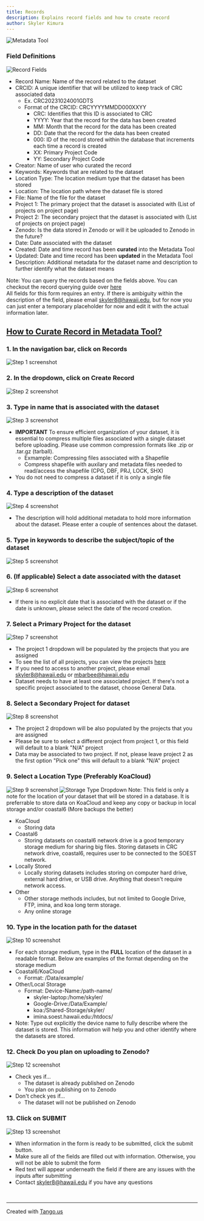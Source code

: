 ```yaml
---
title: Records
description: Explains record fields and how to create record 
author: Skyler Kimura
---
```



![Metadata Tool](../../../../../assets/metadata-tool/metadata-tool-01.png)

### Field Definitions
![Record Fields](../../../../../assets/metadata-tool/metadata-tool-02.png)
 - Record Name: Name of the record related to the dataset 
- CRCID: A unique identifier that will be utilized to keep track of CRC associated data
    - Ex. CRC20231024001GDTS
    - Format of the CRCID: CRCYYYYMMDD000XXYY
        - CRC: Identifies that this ID is associated to CRC
        - YYYY: Year that the record for the data has been created
        - MM: Month that the record for the data has been created
        - DD: Date that the record for the data has been created
        - 000: ID of the record stored within the database that increments each time a record is created
        - XX: Primary Project Code
        - YY: Secondary Project Code
 - Creator: Name of user who curated the record
 - Keywords: Keywords that are related to the dataset
 - Location Type: The location medium type that the dataset has been stored
 - Location: The location path where the dataset file is stored
 - File: Name of the file for the dataset
 - Project 1: The primary project that the dataset is associated with (List of projects on project page)
 - Project 2: The secondary project that the dataset is associated with (List of projects on project page)
 - Zenodo: Is the data stored in Zenodo or will it be uploaded to Zenodo in the future?
 - Date: Date associated with the dataset
 - Created: Date and time record has been **curated** into the Metadata Tool
 - Updated: Date and time record has been **updated** in the Metadata Tool
 - Description: Additional metadata for the dataset name and description to further identify what the dataset means

 Note: You can query the records based on the fields above. You can checkout the record querying guide over [here](/crc-documentation/data-management/metadata-tool/guides/record-curation)<br>
 All fields for this form requires an entry. If there is ambiguity within the description of the field, please email skyler8@hawaii.edu, but for now you can just enter
 a temporary placeholder for now and edit it with the actual information later. 


## <a href="https://crc-metadata-tool.fly.dev/records/create" target="_blank">How to Curate Record in Metadata Tool?</a>

### 1. In the navigation bar, click on Records
![Step 1 screenshot](https://images.tango.us/workflows/e2aed1bc-5fb3-4842-8746-1fa30482f3e8/steps/58d4a4f8-cd47-4697-bd4f-f0b8315495c8/4bebea58-3387-42c4-935b-20e2348f2fac.png?crop=focalpoint&fit=crop&fp-x=0.1064&fp-y=0.0328&fp-z=2.8936&w=1200&border=2%2CF4F2F7&border-radius=8%2C8%2C8%2C8&border-radius-inner=8%2C8%2C8%2C8&blend-align=bottom&blend-mode=normal&blend-x=0&blend-w=1200&blend64=aHR0cHM6Ly9pbWFnZXMudGFuZ28udXMvc3RhdGljL21hZGUtd2l0aC10YW5nby13YXRlcm1hcmstdjIucG5n&mark-x=290&mark-y=50&m64=aHR0cHM6Ly9pbWFnZXMudGFuZ28udXMvc3RhdGljL2JsYW5rLnBuZz9tYXNrPWNvcm5lcnMmYm9yZGVyPTQlMkNGRjc0NDImdz0xNTgmaD03NCZmaXQ9Y3JvcCZjb3JuZXItcmFkaXVzPTEw)


### 2. In the dropdown, click on Create Record
![Step 2 screenshot](https://images.tango.us/workflows/e2aed1bc-5fb3-4842-8746-1fa30482f3e8/steps/747b51da-f82a-4c77-9623-c75ffa378b58/b91a08b7-f064-4b26-8a46-a0ac0a7321b2.png?crop=focalpoint&fit=crop&fp-x=0.0866&fp-y=0.1264&fp-z=2.5563&w=1200&border=2%2CF4F2F7&border-radius=8%2C8%2C8%2C8&border-radius-inner=8%2C8%2C8%2C8&blend-align=bottom&blend-mode=normal&blend-x=0&blend-w=1200&blend64=aHR0cHM6Ly9pbWFnZXMudGFuZ28udXMvc3RhdGljL21hZGUtd2l0aC10YW5nby13YXRlcm1hcmstdjIucG5n&mark-x=126&mark-y=221&m64=aHR0cHM6Ly9pbWFnZXMudGFuZ28udXMvc3RhdGljL2JsYW5rLnBuZz9tYXNrPWNvcm5lcnMmYm9yZGVyPTQlMkNGRjc0NDImdz0yODAmaD0xNDkmZml0PWNyb3AmY29ybmVyLXJhZGl1cz0xMA%3D%3D)


### 3. Type in name that is associated with the dataset
![Step 3 screenshot](https://images.tango.us/workflows/e2aed1bc-5fb3-4842-8746-1fa30482f3e8/steps/772fb08a-70a6-4bc7-8528-7a36314fac40/f0240f71-29dd-4d3c-b96b-d9d7510c2127.png?crop=focalpoint&fit=crop&fp-x=0.4666&fp-y=0.2687&fp-z=1.4386&w=1200&border=2%2CF4F2F7&border-radius=8%2C8%2C8%2C8&border-radius-inner=8%2C8%2C8%2C8&blend-align=bottom&blend-mode=normal&blend-x=0&blend-w=1200&blend64=aHR0cHM6Ly9pbWFnZXMudGFuZ28udXMvc3RhdGljL21hZGUtd2l0aC10YW5nby13YXRlcm1hcmstdjIucG5n&mark-x=259&mark-y=317&m64=aHR0cHM6Ly9pbWFnZXMudGFuZ28udXMvc3RhdGljL2JsYW5rLnBuZz9tYXNrPWNvcm5lcnMmYm9yZGVyPTQlMkNGRjc0NDImdz02ODImaD03MyZmaXQ9Y3JvcCZjb3JuZXItcmFkaXVzPTEw)
- **IMPORTANT** To ensure efficient organization of your dataset, it is essential to compress multiple files associated with a single dataset before uploading. Please use common compression formats like .zip or .tar.gz (tarball).
    - Exmample: Compressing files associated with a Shapefile
    - Compress shapefile with auxilary and metadata files needed to read/access the shapefile (CPG, DBF, PRJ, LOCK, SHX)
- You do not need to compress a dataset if it is only a single file

### 4. Type a description of the dataset
![Step 4 screenshot](https://images.tango.us/workflows/e2aed1bc-5fb3-4842-8746-1fa30482f3e8/steps/cc3b9f9a-51d1-4396-9acd-5a06e63443f0/c6855df7-2cde-4988-9a59-429c656e6bd5.png?crop=focalpoint&fit=crop&fp-x=0.4666&fp-y=0.3920&fp-z=1.4386&w=1200&border=2%2CF4F2F7&border-radius=8%2C8%2C8%2C8&border-radius-inner=8%2C8%2C8%2C8&blend-align=bottom&blend-mode=normal&blend-x=0&blend-w=1200&blend64=aHR0cHM6Ly9pbWFnZXMudGFuZ28udXMvc3RhdGljL21hZGUtd2l0aC10YW5nby13YXRlcm1hcmstdjIucG5n&mark-x=259&mark-y=390&m64=aHR0cHM6Ly9pbWFnZXMudGFuZ28udXMvc3RhdGljL2JsYW5rLnBuZz9tYXNrPWNvcm5lcnMmYm9yZGVyPTQlMkNGRjc0NDImdz02ODImaD0xMzYmZml0PWNyb3AmY29ybmVyLXJhZGl1cz0xMA%3D%3D)
- The description will hold additional metadata to hold more information about the dataset. Please enter a couple of sentences about the dataset. 

### 5. Type in keywords to describe the subject/topic of the dataset
![Step 5 screenshot](https://images.tango.us/workflows/e2aed1bc-5fb3-4842-8746-1fa30482f3e8/steps/e7f77c31-562e-4749-8c01-470bf986b90f/775d691e-c310-4f1e-adb8-c3b056637c9d.png?crop=focalpoint&fit=crop&fp-x=0.4666&fp-y=0.5154&fp-z=1.4386&w=1200&border=2%2CF4F2F7&border-radius=8%2C8%2C8%2C8&border-radius-inner=8%2C8%2C8%2C8&blend-align=bottom&blend-mode=normal&blend-x=0&blend-w=1200&blend64=aHR0cHM6Ly9pbWFnZXMudGFuZ28udXMvc3RhdGljL21hZGUtd2l0aC10YW5nby13YXRlcm1hcmstdjIucG5n&mark-x=259&mark-y=421&m64=aHR0cHM6Ly9pbWFnZXMudGFuZ28udXMvc3RhdGljL2JsYW5rLnBuZz9tYXNrPWNvcm5lcnMmYm9yZGVyPTQlMkNGRjc0NDImdz02ODImaD03MyZmaXQ9Y3JvcCZjb3JuZXItcmFkaXVzPTEw)


### 6. (If applicable) Select a date associated with the dataset
![Step 6 screenshot](https://images.tango.us/workflows/e2aed1bc-5fb3-4842-8746-1fa30482f3e8/steps/e2166b68-0b03-40f9-bfbc-24c557bf2df7/d8f962c1-0364-4a3b-a32f-e4f8325ee25a.png?crop=focalpoint&fit=crop&fp-x=0.4666&fp-y=0.6308&fp-z=1.4386&w=1200&border=2%2CF4F2F7&border-radius=8%2C8%2C8%2C8&border-radius-inner=8%2C8%2C8%2C8&blend-align=bottom&blend-mode=normal&blend-x=0&blend-w=1200&blend64=aHR0cHM6Ly9pbWFnZXMudGFuZ28udXMvc3RhdGljL21hZGUtd2l0aC10YW5nby13YXRlcm1hcmstdjIucG5n&mark-x=259&mark-y=421&m64=aHR0cHM6Ly9pbWFnZXMudGFuZ28udXMvc3RhdGljL2JsYW5rLnBuZz9tYXNrPWNvcm5lcnMmYm9yZGVyPTQlMkNGRjc0NDImdz02ODImaD03MyZmaXQ9Y3JvcCZjb3JuZXItcmFkaXVzPTEw)
- If there is no explicit date that is associated with the dataset or if the date is unknown, please select the date of the record creation.


### 7. Select a Primary Project for the dataset
![Step 7 screenshot](https://images.tango.us/workflows/e2aed1bc-5fb3-4842-8746-1fa30482f3e8/steps/dd9ea111-53f7-4a7d-a520-37b87847134d/3f61109d-0f78-4477-8a0d-1b2cbafd2fac.png?crop=focalpoint&fit=crop&fp-x=0.4666&fp-y=0.7144&fp-z=1.4386&w=1200&border=2%2CF4F2F7&border-radius=8%2C8%2C8%2C8&border-radius-inner=8%2C8%2C8%2C8&blend-align=bottom&blend-mode=normal&blend-x=0&blend-w=1200&blend64=aHR0cHM6Ly9pbWFnZXMudGFuZ28udXMvc3RhdGljL21hZGUtd2l0aC10YW5nby13YXRlcm1hcmstdjIucG5n&mark-x=259&mark-y=503&m64=aHR0cHM6Ly9pbWFnZXMudGFuZ28udXMvc3RhdGljL2JsYW5rLnBuZz9tYXNrPWNvcm5lcnMmYm9yZGVyPTQlMkNGRjc0NDImdz02ODImaD03MyZmaXQ9Y3JvcCZjb3JuZXItcmFkaXVzPTEw)
- The project 1 dropdown will be populated by the projects that you are assigned
- To see the list of all projects, you can view the projects [here](/crc-documentation/data-management/metadata-tool/guides/projects/)
- If you need to access to another project, please email skyler8@hawaii.edu or mbarbee@hawaii.edu
- Dataset needs to have at least one associated project. If there's not a specific project associated to the dataset, choose General Data.


### 8. Select a Secondary Project for dataset
![Step 8 screenshot](https://images.tango.us/workflows/e2aed1bc-5fb3-4842-8746-1fa30482f3e8/steps/b72af29d-9dd1-4189-9ab7-a45e935710dc/ffa0d6bf-378c-4fd3-a146-29e8ef131e04.png?crop=focalpoint&fit=crop&fp-x=0.4666&fp-y=0.4925&fp-z=1.4386&w=1200&border=2%2CF4F2F7&border-radius=8%2C8%2C8%2C8&border-radius-inner=8%2C8%2C8%2C8&blend-align=bottom&blend-mode=normal&blend-x=0&blend-w=1200&blend64=aHR0cHM6Ly9pbWFnZXMudGFuZ28udXMvc3RhdGljL21hZGUtd2l0aC10YW5nby13YXRlcm1hcmstdjIucG5n&mark-x=259&mark-y=421&m64=aHR0cHM6Ly9pbWFnZXMudGFuZ28udXMvc3RhdGljL2JsYW5rLnBuZz9tYXNrPWNvcm5lcnMmYm9yZGVyPTQlMkNGRjc0NDImdz02ODImaD03MyZmaXQ9Y3JvcCZjb3JuZXItcmFkaXVzPTEw)
- The project 2 dropdown will be also populated by the projects that you are assigned
- Please be sure to select a different project from project 1, or this field will default to a blank "N/A" project
- Data may be associated to two project. If not, please leave project 2 as the first option "Pick one" this will default to a blank "N/A" project


### 9. Select a Location Type (Preferably KoaCloud)
![Step 9 screenshot](https://images.tango.us/workflows/e2aed1bc-5fb3-4842-8746-1fa30482f3e8/steps/84b3407a-e150-4d12-b7c9-2bfc5da0978d/aaad624e-5f80-4ed5-8bca-dea92fc22dcf.png?crop=focalpoint&fit=crop&fp-x=0.4666&fp-y=0.5920&fp-z=1.4386&w=1200&border=2%2CF4F2F7&border-radius=8%2C8%2C8%2C8&border-radius-inner=8%2C8%2C8%2C8&blend-align=bottom&blend-mode=normal&blend-x=0&blend-w=1200&blend64=aHR0cHM6Ly9pbWFnZXMudGFuZ28udXMvc3RhdGljL21hZGUtd2l0aC10YW5nby13YXRlcm1hcmstdjIucG5n&mark-x=259&mark-y=421&m64=aHR0cHM6Ly9pbWFnZXMudGFuZ28udXMvc3RhdGljL2JsYW5rLnBuZz9tYXNrPWNvcm5lcnMmYm9yZGVyPTQlMkNGRjc0NDImdz02ODImaD03MyZmaXQ9Y3JvcCZjb3JuZXItcmFkaXVzPTEw)
![Storage Type Dropdown](../../../../../assets/metadata-tool/metadata-tool-03.png)
Note: This field is only a note for the location of your dataset that will be stored in a database. It is preferrable to store data on KoaCloud and keep any copy or backup in local storage and/or coastal6 (More backups the better)
- KoaCloud
    - Storing data 
- Coastal6
    - Storing datasets on coastal6 network drive is a good temporary storage medium for sharing big files. Storing datasets in CRC network drive, coastal6, requires user to be connected to the SOEST network. 
- Locally Stored
    - Locally storing datasets includes storing on computer hard drive, external hard drive, or USB drive. Anything that doesn't require network access.
- Other
    - Other storage methods includes, but not limited to Google Drive, FTP, imina, and koa long term storage.
    - Any online storage


### 10. Type in the location path for the dataset
![Step 10 screenshot](https://images.tango.us/workflows/e2aed1bc-5fb3-4842-8746-1fa30482f3e8/steps/0c057f7c-775b-4d64-8fe1-f637e2fcb2d1/257ac6b0-ce98-4bec-b49a-2257064be0c1.png?crop=focalpoint&fit=crop&fp-x=0.4666&fp-y=0.6915&fp-z=1.4386&w=1200&border=2%2CF4F2F7&border-radius=8%2C8%2C8%2C8&border-radius-inner=8%2C8%2C8%2C8&blend-align=bottom&blend-mode=normal&blend-x=0&blend-w=1200&blend64=aHR0cHM6Ly9pbWFnZXMudGFuZ28udXMvc3RhdGljL21hZGUtd2l0aC10YW5nby13YXRlcm1hcmstdjIucG5n&mark-x=259&mark-y=473&m64=aHR0cHM6Ly9pbWFnZXMudGFuZ28udXMvc3RhdGljL2JsYW5rLnBuZz9tYXNrPWNvcm5lcnMmYm9yZGVyPTQlMkNGRjc0NDImdz02ODImaD03MyZmaXQ9Y3JvcCZjb3JuZXItcmFkaXVzPTEw)
- For each storage medium, type in the **FULL** location of the dataset in a readable format. Below are examples of the format depending on the storage medium
- Coastal6/KoaCloud
    - Format: /Data/example/
- Other/Local Storage
    - Format: Device-Name:/path-name/
        - skyler-laptop:/home/skyler/
        - Google-Drive:/Data/Example/
        - koa:/Shared-Storage/skyler/
        - imina.soest.hawaii.edu:/htdocs/
- Note: Type out explicitly the device name to fully describe where the dataset is stored. This information will help you and other identify where the datasets are stored.



### 12. Check Do you plan on uploading to Zenodo?
![Step 12 screenshot](https://images.tango.us/workflows/e2aed1bc-5fb3-4842-8746-1fa30482f3e8/steps/3a03f5af-7b24-45e5-9c4d-7eb8c28ba12a/59701ffd-0332-4c20-a995-7b1b77c73e3b.png?crop=focalpoint&fit=crop&fp-x=0.6489&fp-y=0.8587&fp-z=3.0834&w=1200&border=2%2CF4F2F7&border-radius=8%2C8%2C8%2C8&border-radius-inner=8%2C8%2C8%2C8&blend-align=bottom&blend-mode=normal&blend-x=0&blend-w=1200&blend64=aHR0cHM6Ly9pbWFnZXMudGFuZ28udXMvc3RhdGljL21hZGUtd2l0aC10YW5nby13YXRlcm1hcmstdjIucG5n&mark-x=555&mark-y=472&m64=aHR0cHM6Ly9pbWFnZXMudGFuZ28udXMvc3RhdGljL2JsYW5rLnBuZz9tYXNrPWNvcm5lcnMmYm9yZGVyPTQlMkNGRjc0NDImdz05MCZoPTkwJmZpdD1jcm9wJmNvcm5lci1yYWRpdXM9MTA%3D)
- Check yes if...
    - The dataset is already published on Zenodo
    - You plan on publishing on to Zenodo
- Don't check yes if...
    - The dataset will not be published on Zenodo


### 13. Click on SUBMIT
![Step 13 screenshot](https://images.tango.us/workflows/e2aed1bc-5fb3-4842-8746-1fa30482f3e8/steps/0d1fcf8e-ddf5-4010-8f8e-0005370ddf40/8673e820-0266-4e2f-9cb8-4cad26ae274f.png?crop=focalpoint&fit=crop&fp-x=0.6288&fp-y=0.9114&fp-z=2.6978&w=1200&border=2%2CF4F2F7&border-radius=8%2C8%2C8%2C8&border-radius-inner=8%2C8%2C8%2C8&blend-align=bottom&blend-mode=normal&blend-x=0&blend-w=1200&blend64=aHR0cHM6Ly9pbWFnZXMudGFuZ28udXMvc3RhdGljL21hZGUtd2l0aC10YW5nby13YXRlcm1hcmstdjIucG5n&mark-x=486&mark-y=646&m64=aHR0cHM6Ly9pbWFnZXMudGFuZ28udXMvc3RhdGljL2JsYW5rLnBuZz9tYXNrPWNvcm5lcnMmYm9yZGVyPTQlMkNGRjc0NDImdz0yMjkmaD0xMDMmZml0PWNyb3AmY29ybmVyLXJhZGl1cz0xMA%3D%3D)
- When information in the form is ready to be submitted, click the submit button. 
- Make sure all of the fields are filled out with information. Otherwise, you will not be able to submit the form
- Red text will appear underneath the field if there are any issues with the inputs after submitting
- Contact skyler8@hawaii.edu if you have any questions

<br/>

***
Created with [Tango.us](https://tango.us?utm_source=markdown&utm_medium=markdown&utm_campaign=workflow%20export%20links)
<br/>